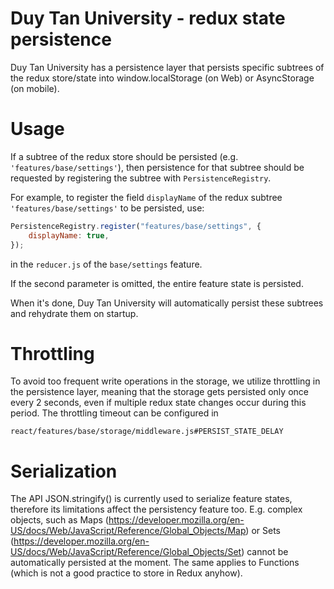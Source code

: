 # Duy Tan University - redux state persistence

Duy Tan University has a persistence layer that persists specific subtrees of the redux
store/state into window.localStorage (on Web) or AsyncStorage (on mobile).

# Usage

If a subtree of the redux store should be persisted (e.g.
`'features/base/settings'`), then persistence for that subtree should be
requested by registering the subtree with `PersistenceRegistry`.

For example, to register the field `displayName` of the redux subtree
`'features/base/settings'` to be persisted, use:

```javascript
PersistenceRegistry.register("features/base/settings", {
    displayName: true,
});
```

in the `reducer.js` of the `base/settings` feature.

If the second parameter is omitted, the entire feature state is persisted.

When it's done, Duy Tan University will automatically persist these subtrees and
rehydrate them on startup.

# Throttling

To avoid too frequent write operations in the storage, we utilize throttling in
the persistence layer, meaning that the storage gets persisted only once every 2
seconds, even if multiple redux state changes occur during this period. The
throttling timeout can be configured in

```
react/features/base/storage/middleware.js#PERSIST_STATE_DELAY
```

# Serialization

The API JSON.stringify() is currently used to serialize feature states,
therefore its limitations affect the persistency feature too. E.g. complex
objects, such as Maps (https://developer.mozilla.org/en-US/docs/Web/JavaScript/Reference/Global_Objects/Map)
or Sets (https://developer.mozilla.org/en-US/docs/Web/JavaScript/Reference/Global_Objects/Set)
cannot be automatically persisted at the moment. The same applies to Functions
(which is not a good practice to store in Redux anyhow).
